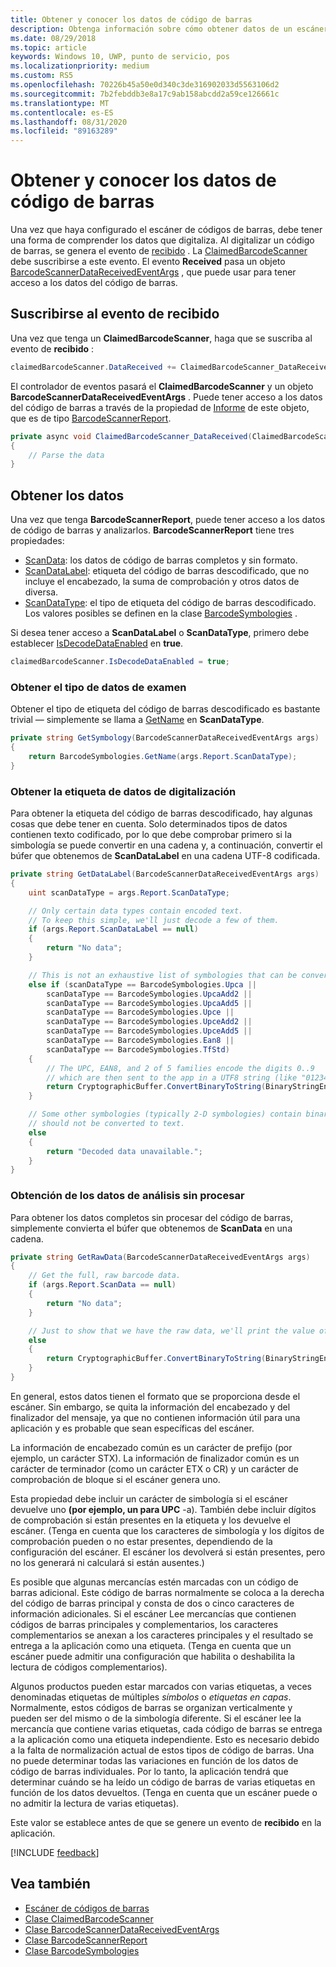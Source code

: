 ```yaml
---
title: Obtener y conocer los datos de código de barras
description: Obtenga información sobre cómo obtener datos de un escáner de código de barras en un objeto BarcodeScannerReport y comprender su formato y su contenido.
ms.date: 08/29/2018
ms.topic: article
keywords: Windows 10, UWP, punto de servicio, pos
ms.localizationpriority: medium
ms.custom: RS5
ms.openlocfilehash: 70226b45a50e0d340c3de316902033d5563106d2
ms.sourcegitcommit: 7b2febddb3e8a17c9ab158abcdd2a59ce126661c
ms.translationtype: MT
ms.contentlocale: es-ES
ms.lasthandoff: 08/31/2020
ms.locfileid: "89163289"
---
```

# <a name="obtain-and-understand-barcode-data"></a>Obtener y conocer los datos de código de barras

Una vez que haya configurado el escáner de códigos de barras, debe tener una forma de comprender los datos que digitaliza. Al digitalizar un código de barras, se genera el evento de [recibido](/uwp/api/windows.devices.pointofservice.claimedbarcodescanner.datareceived) . La [ClaimedBarcodeScanner](/uwp/api/windows.devices.pointofservice.claimedbarcodescanner) debe suscribirse a este evento. El evento **Received** pasa un objeto [BarcodeScannerDataReceivedEventArgs](/uwp/api/windows.devices.pointofservice.barcodescannerdatareceivedeventargs) , que puede usar para tener acceso a los datos del código de barras.

## <a name="subscribe-to-the-datareceived-event"></a>Suscribirse al evento de recibido

Una vez que tenga un **ClaimedBarcodeScanner**, haga que se suscriba al evento de **recibido** :

```cs
claimedBarcodeScanner.DataReceived += ClaimedBarcodeScanner_DataReceived;
```

El controlador de eventos pasará el **ClaimedBarcodeScanner** y un objeto **BarcodeScannerDataReceivedEventArgs** . Puede tener acceso a los datos del código de barras a través de la propiedad de [Informe](/uwp/api/windows.devices.pointofservice.barcodescannerdatareceivedeventargs.report#Windows_Devices_PointOfService_BarcodeScannerDataReceivedEventArgs_Report) de este objeto, que es de tipo [BarcodeScannerReport](/uwp/api/windows.devices.pointofservice.barcodescannerreport).

```cs
private async void ClaimedBarcodeScanner_DataReceived(ClaimedBarcodeScanner sender, BarcodeScannerDataReceivedEventArgs args)
{
    // Parse the data
}
```

## <a name="get-the-data"></a>Obtener los datos

Una vez que tenga **BarcodeScannerReport**, puede tener acceso a los datos de código de barras y analizarlos. **BarcodeScannerReport** tiene tres propiedades:

* [ScanData](/uwp/api/windows.devices.pointofservice.barcodescannerreport.scandata): los datos de código de barras completos y sin formato.
* [ScanDataLabel](/uwp/api/windows.devices.pointofservice.barcodescannerreport.scandatalabel): etiqueta del código de barras descodificado, que no incluye el encabezado, la suma de comprobación y otros datos de diversa.
* [ScanDataType](/uwp/api/windows.devices.pointofservice.barcodescannerreport.scandatatype): el tipo de etiqueta del código de barras descodificado. Los valores posibles se definen en la clase [BarcodeSymbologies](/uwp/api/windows.devices.pointofservice.barcodesymbologies) .

Si desea tener acceso a **ScanDataLabel** o **ScanDataType**, primero debe establecer [IsDecodeDataEnabled](/uwp/api/windows.devices.pointofservice.claimedbarcodescanner.isdecodedataenabled#Windows_Devices_PointOfService_ClaimedBarcodeScanner_IsDecodeDataEnabled) en **true**.

```cs
claimedBarcodeScanner.IsDecodeDataEnabled = true;
```

### <a name="get-the-scan-data-type"></a>Obtener el tipo de datos de examen

Obtener el tipo de etiqueta del código de barras descodificado es bastante trivial &mdash; simplemente se llama a [GetName](/uwp/api/windows.devices.pointofservice.barcodesymbologies.getname) en **ScanDataType**.

```cs
private string GetSymbology(BarcodeScannerDataReceivedEventArgs args)
{
    return BarcodeSymbologies.GetName(args.Report.ScanDataType);
}
```

### <a name="get-the-scan-data-label"></a>Obtener la etiqueta de datos de digitalización

Para obtener la etiqueta del código de barras descodificado, hay algunas cosas que debe tener en cuenta. Solo determinados tipos de datos contienen texto codificado, por lo que debe comprobar primero si la simbología se puede convertir en una cadena y, a continuación, convertir el búfer que obtenemos de **ScanDataLabel** en una cadena UTF-8 codificada.

```cs
private string GetDataLabel(BarcodeScannerDataReceivedEventArgs args)
{
    uint scanDataType = args.Report.ScanDataType;

    // Only certain data types contain encoded text.
    // To keep this simple, we'll just decode a few of them.
    if (args.Report.ScanDataLabel == null)
    {
        return "No data";
    }

    // This is not an exhaustive list of symbologies that can be converted to a string.
    else if (scanDataType == BarcodeSymbologies.Upca ||
        scanDataType == BarcodeSymbologies.UpcaAdd2 ||
        scanDataType == BarcodeSymbologies.UpcaAdd5 ||
        scanDataType == BarcodeSymbologies.Upce ||
        scanDataType == BarcodeSymbologies.UpceAdd2 ||
        scanDataType == BarcodeSymbologies.UpceAdd5 ||
        scanDataType == BarcodeSymbologies.Ean8 ||
        scanDataType == BarcodeSymbologies.TfStd)
    {
        // The UPC, EAN8, and 2 of 5 families encode the digits 0..9
        // which are then sent to the app in a UTF8 string (like "01234").
        return CryptographicBuffer.ConvertBinaryToString(BinaryStringEncoding.Utf8, args.Report.ScanDataLabel);
    }

    // Some other symbologies (typically 2-D symbologies) contain binary data that
    // should not be converted to text.
    else
    {
        return "Decoded data unavailable.";
    }
}
```

### <a name="get-the-raw-scan-data"></a>Obtención de los datos de análisis sin procesar

Para obtener los datos completos sin procesar del código de barras, simplemente convierta el búfer que obtenemos de **ScanData** en una cadena.

```cs
private string GetRawData(BarcodeScannerDataReceivedEventArgs args)
{
    // Get the full, raw barcode data.
    if (args.Report.ScanData == null)
    {
        return "No data";
    }

    // Just to show that we have the raw data, we'll print the value of the bytes.
    else
    {
        return CryptographicBuffer.ConvertBinaryToString(BinaryStringEncoding.Utf8, args.Report.ScanData);
    }
}
```

En general, estos datos tienen el formato que se proporciona desde el escáner. Sin embargo, se quita la información del encabezado y del finalizador del mensaje, ya que no contienen información útil para una aplicación y es probable que sean específicas del escáner.

La información de encabezado común es un carácter de prefijo (por ejemplo, un carácter STX). La información de finalizador común es un carácter de terminador (como un carácter ETX o CR) y un carácter de comprobación de bloque si el escáner genera uno.

Esta propiedad debe incluir un carácter de simbología si el escáner devuelve uno **(por ejemplo, un para UPC** -a). También debe incluir dígitos de comprobación si están presentes en la etiqueta y los devuelve el escáner. (Tenga en cuenta que los caracteres de simbología y los dígitos de comprobación pueden o no estar presentes, dependiendo de la configuración del escáner. El escáner los devolverá si están presentes, pero no los generará ni calculará si están ausentes.)

Es posible que algunas mercancías estén marcadas con un código de barras adicional. Este código de barras normalmente se coloca a la derecha del código de barras principal y consta de dos o cinco caracteres de información adicionales. Si el escáner Lee mercancías que contienen códigos de barras principales y complementarios, los caracteres complementarios se anexan a los caracteres principales y el resultado se entrega a la aplicación como una etiqueta. (Tenga en cuenta que un escáner puede admitir una configuración que habilita o deshabilita la lectura de códigos complementarios).

Algunos productos pueden estar marcados con varias etiquetas, a veces denominadas etiquetas de múltiples *símbolos* o *etiquetas en capas*. Normalmente, estos códigos de barras se organizan verticalmente y pueden ser del mismo o de la simbología diferente. Si el escáner lee la mercancía que contiene varias etiquetas, cada código de barras se entrega a la aplicación como una etiqueta independiente. Esto es necesario debido a la falta de normalización actual de estos tipos de código de barras. Una no puede determinar todas las variaciones en función de los datos de código de barras individuales. Por lo tanto, la aplicación tendrá que determinar cuándo se ha leído un código de barras de varias etiquetas en función de los datos devueltos. (Tenga en cuenta que un escáner puede o no admitir la lectura de varias etiquetas).

Este valor se establece antes de que se genere un evento de **recibido** en la aplicación.

[!INCLUDE [feedback](./includes/pos-feedback.md)]

## <a name="see-also"></a>Vea también
* [Escáner de códigos de barras](pos-barcodescanner.md)
* [Clase ClaimedBarcodeScanner](/uwp/api/windows.devices.pointofservice.barcodesymbologies.getname)
* [Clase BarcodeScannerDataReceivedEventArgs](/uwp/api/windows.devices.pointofservice.barcodescannerdatareceivedeventargs)
* [Clase BarcodeScannerReport](/uwp/api/windows.devices.pointofservice.barcodescannerreport)
* [Clase BarcodeSymbologies](/uwp/api/windows.devices.pointofservice.barcodesymbologies)